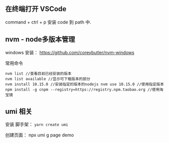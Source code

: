 ## 在终端打开 VSCode
command + ctrl + p 安装 code 到 path 中.

## nvm - node多版本管理
windows 安装：
https://github.com/coreybutler/nvm-windows

常用命令
```
nvm list //查看目前已经安装的版本 
nvm list available //显示可下载版本的部分
nvm install 10.15.0 //安装指定的版本的nodejs nvm use 10.15.0 //使用指定版本
npm install -g cnpm --registry=https://registry.npm.taobao.org //使用淘宝镜
```

## umi 相关
安装 脚手架： `yarn create umi`

创建页面： npx umi g page demo